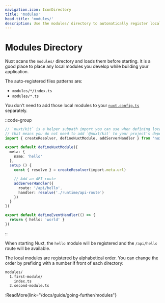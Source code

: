 ```yaml
---
navigation.icon: IconDirectory
title: 'modules'
head.title: 'modules/'
description: Use the modules/ directory to automatically register local modules within your application.
---
```


# Modules Directory

Nuxt scans the `modules/` directory and loads them before starting. It is a good place to place any local modules you develop while building your application.

The auto-registered files patterns are:
- `modules/*/index.ts`
- `modules/*.ts`

You don't need to add those local modules to your [`nuxt.config.ts`](/docs/guide/directory-structure/nuxt.config) separately.

::code-group

```ts [modules/hello/index.ts]
// `nuxt/kit` is a helper subpath import you can use when defining local modules
// that means you do not need to add `@nuxt/kit` to your project's dependencies
import { createResolver, defineNuxtModule, addServerHandler } from 'nuxt/kit'

export default defineNuxtModule({
  meta: {
    name: 'hello'
  },
  setup () {
    const { resolve } = createResolver(import.meta.url)

    // Add an API route
    addServerHandler({
      route: '/api/hello',
      handler: resolve('./runtime/api-route')
    })
  }
})
```

```ts [modules/hello/runtime/api-route.ts]
export default defineEventHandler(() => {
  return { hello: 'world' }
})
```

::

When starting Nuxt, the `hello` module will be registered and the `/api/hello` route will be available.

The local modules are registered by alphabetical order. You can change the order by prefixing with a number if front of each directory:

```md
modules/
  1.first-module/
    index.ts
  2.second-module.ts
```

:ReadMore{link="/docs/guide/going-further/modules"}
